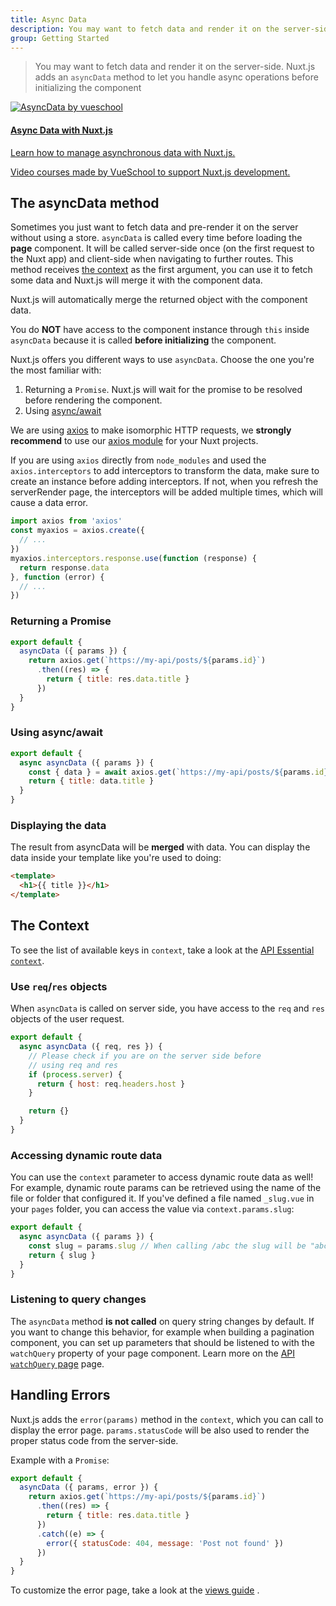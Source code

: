 ```yaml
---
title: Async Data
description: You may want to fetch data and render it on the server-side. Nuxt.js adds an `asyncData` method to let you handle async operations before setting the component data.
group: Getting Started
---
```


> You may want to fetch data and render it on the server-side. Nuxt.js adds an `asyncData` method to let you handle async operations before initializing the component

<div>
  <a href="https://vueschool.io/courses/async-data-with-nuxtjs?friend=nuxt" target="_blank" class="Promote">
    <img src="/async-data-with-nuxtjs.png" srcset="/async-data-with-nuxtjs-2x.png 2x" alt="AsyncData by vueschool"/>
    <div class="Promote__Content">
      <h4 class="Promote__Content__Title">Async Data with Nuxt.js</h4>
      <p class="Promote__Content__Description">Learn how to manage asynchronous data with Nuxt.js.</p>
      <p class="Promote__Content__Signature">Video courses made by VueSchool to support Nuxt.js development.</p>
    </div>
  </a>
</div>

## The asyncData method

Sometimes you just want to fetch data and pre-render it on the server without using a store.
`asyncData` is called every time before loading the **page** component.
It will be called server-side once (on the first request to the Nuxt app) and client-side when navigating to further routes.
This method receives [the context](/api/context) as the first argument, you can use it to fetch some data and Nuxt.js will merge it with the component data.

Nuxt.js will automatically merge the returned object with the component data.

<div class="Alert Alert--orange">

You do **NOT** have access to the component instance through `this` inside `asyncData` because it is called **before initializing** the component.

</div>

Nuxt.js offers you different ways to use `asyncData`. Choose the one you're the most familiar with:

1. Returning a `Promise`. Nuxt.js will wait for the promise to be resolved before rendering the component.
2. Using [async/await](https://javascript.info/async-await)

<div class="Alert Alert--grey">

We are using [axios](https://github.com/mzabriskie/axios) to make isomorphic HTTP requests, we <strong>strongly recommend</strong> to use our [axios module](https://axios.nuxtjs.org/) for your Nuxt projects.

</div>

If you are using `axios` directly from `node_modules` and used the `axios.interceptors` to add interceptors to transform the data, make sure to create an instance before adding interceptors. If not, when you refresh the serverRender page,  the interceptors will be added multiple times, which will cause a data error.

```js
import axios from 'axios'
const myaxios = axios.create({
  // ...
})
myaxios.interceptors.response.use(function (response) {
  return response.data
}, function (error) {
  // ...
})
```

### Returning a Promise

```js
export default {
  asyncData ({ params }) {
    return axios.get(`https://my-api/posts/${params.id}`)
      .then((res) => {
        return { title: res.data.title }
      })
  }
}
```

### Using async/await

```js
export default {
  async asyncData ({ params }) {
    const { data } = await axios.get(`https://my-api/posts/${params.id}`)
    return { title: data.title }
  }
}
```


### Displaying the data

The result from asyncData will be **merged** with data.
You can display the data inside your template like you're used to doing:

```html
<template>
  <h1>{{ title }}</h1>
</template>
```

## The Context

To see the list of available keys in `context`, take a look at the [API Essential `context`](/api/context).

### Use `req`/`res` objects

When `asyncData` is called on server side, you have access to the `req` and `res` objects of the user request.

```js
export default {
  async asyncData ({ req, res }) {
    // Please check if you are on the server side before
    // using req and res
    if (process.server) {
      return { host: req.headers.host }
    }

    return {}
  }
}
```

### Accessing dynamic route data

You can use the `context` parameter to access dynamic route data as well!
For example, dynamic route params can be retrieved using the name of the file or folder that configured it.
If you've defined a file named `_slug.vue` in your `pages` folder, you can access the value via `context.params.slug`:

```js
export default {
  async asyncData ({ params }) {
    const slug = params.slug // When calling /abc the slug will be "abc"
    return { slug }
  }
}
```


### Listening to query changes

The `asyncData` method **is not called** on query string changes by default.
If you want to change this behavior, for example when building a pagination component,
you can set up parameters that should be listened to with the `watchQuery` property of your page component.
Learn more on the [API `watchQuery` page](/api/pages-watchquery) page.

## Handling Errors

Nuxt.js adds the `error(params)` method in the `context`, which you can call to display the error page. `params.statusCode` will be also used to render the proper status code from the server-side.

Example with a `Promise`:

```js
export default {
  asyncData ({ params, error }) {
    return axios.get(`https://my-api/posts/${params.id}`)
      .then((res) => {
        return { title: res.data.title }
      })
      .catch((e) => {
        error({ statusCode: 404, message: 'Post not found' })
      })
  }
}
```


To customize the error page, take a look at the [views guide](/guide/views#layouts) .

